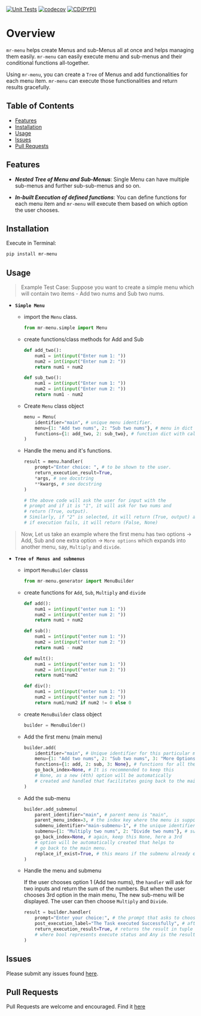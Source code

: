 [![Unit Tests](https://github.com/d33p0st/mr-menu/actions/workflows/test.yml/badge.svg)](https://github.com/d33p0st/mr-menu/actions/workflows/test.yml)
[![codecov](https://codecov.io/github/d33p0st/mr-menu/graph/badge.svg?token=NF0LC6QWPX)](https://codecov.io/github/d33p0st/mr-menu)
[![CD(PYPI)](https://github.com/d33p0st/mr-menu/actions/workflows/pypi.yml/badge.svg)](https://github.com/d33p0st/mr-menu/actions/workflows/pypi.yml)
# Overview

`mr-menu` helps create Menus and sub-Menus all at once and helps managing them easily. `mr-menu` can easily execute menu and sub-menus and their conditional functions all-together.

Using `mr-menu`, you can create a `Tree` of Menus and add functionalities for each menu item. `mr-menu` can execute those functionalities and return results gracefully.

## Table of Contents

- [Features](#features)
- [Installation](#installation)
- [Usage](#usage)
- [Issues](#issues)
- [Pull Requests](#pull-requests)

## Features

- **_Nested Tree of Menu and Sub-Menus_**: Single Menu can have multiple sub-menus and further sub-sub-menus and so on.

- **_In-built Execution of defined functions_**: You can define functions for each menu item and `mr-menu` will execute them based on which option the user chooses.

## Installation

Execute in Terminal:

```bash
pip install mr-menu
```

## Usage

> Example Test Case: Suppose you want to create a simple menu which will contain two items - Add two nums and Sub two nums.

- **`Simple Menu`**

  - import the `Menu` class.

    ```python
    from mr-menu.simple import Menu
    ```

  - create functions/class methods for Add and Sub

    ```python
    def add_two():
        num1 = int(input("Enter num 1: "))
        num2 = int(input("Enter num 2: "))
        return num1 + num2
    
    def sub_two():
        num1 = int(input("Enter num 1: "))
        num2 = int(input("Enter num 2: "))
        return num1 - num2
    ```

  - Create `Menu` class object

    ```python
    menu = Menu(
        identifier="main", # unique menu identifier.
        menu={1: "Add two nums", 2: "Sub two nums"}, # menu in dict form
        functions={1: add_two, 2: sub_two}, # function dict with callable functions mapped to menu
    )
    ```

  - Handle the menu and it's functions.

    ```python
    result = menu.handler(
        prompt="Enter choice: ", # to be shown to the user.
        return_execution_result=True,
        *args, # see docstring
        **kwargs, # see docstring
    )

    # the above code will ask the user for input with the 
    # prompt and if it is "1", it will ask for two nums and 
    # return (True, output).
    # Similarly, if "2" is selected, it will return (True, output) again.
    # if execution fails, it will return (False, None)
    ```

> Now, Let us take an example where the first menu has two options -> Add, Sub and one extra option -> `More options` which expands into another menu, say, `Multiply` and `divide`.

- **`Tree of Menus and submenus`**

  - import `MenuBuilder` classs

    ```python
    from mr-menu.generator import MenuBuilder
    ```

  - create functions for `Add`, `Sub`, `Multiply` and `divide`

    ```python
    def add():
        num1 = int(input("enter num 1: "))
        num2 = int(input("enter num 2: "))
        return num1 + num2
    
    def sub():
        num1 = int(input("enter num 1: "))
        num2 = int(input("enter num 2: "))
        return num1 - num2
    
    def mult():
        num1 = int(input("enter num 1: "))
        num2 = int(input("enter num 2: "))
        return num1*num2
    
    def div():
        num1 = int(input("enter num 1: "))
        num2 = int(input("enter num 2: "))
        return num1/num2 if num2 != 0 else 0
    ```

  - create `MenuBuilder` class object

    ```python
    builder = MenuBuilder()
    ```

  - Add the first menu (main menu)

    ```python
    builder.add(
        identifier="main", # Unique identifier for this particular menu
        menu={1: "Add two nums", 2: "Sub two nums", 3: "More Options"}, # menu in dict form
        functions={1: add, 2: sub, 3: None}, # functions for all the options except the one that expands a new menu (3rd)
        go_back_index=None, # It is recommended to keep this
        # None, as a new (4th) option will be automatically
        # created and handled that facilitates going back to the main menu.
    )
    ```

  - Add the sub-menu

    ```python
    builder.add_submenu(
        parent_identifier="main", # parent menu is "main",
        parent_menu_index=3, # the index key where the menu is supposed to expand. i.e., 3 (More options)
        submenu_identifier="main-submenu-1", # the unique identifier for this sub-menu,
        submenu={1: "Multiply two nums", 2: "Divide two nums"}, # submenu in dict form.
        go_back_index=None, # again, keep this None, here a 3rd
        # option will be automatically created that helps to
        # go back to the main menu.
        replace_if_exist=True, # this means if the submenu already exists, replace the old one with this current one.
    )
    ```

  - Handle the menu and submenu

    If the user chooses option 1 (Add two nums), the `handler` will ask for two inputs and return the sum of the numbers. But when the user chooses 3rd option in the main menu, The new sub-menu will be displayed. The user can then choose `Multiply` and `Divide`.

    ```python
    result = builder.handler(
        prompt="Enter your choice:", # the prompt that asks to choose an option.
        post_execution_label="The Task executed Successfully", # after a task finishes, this will be printed.
        return_execution_result=True, # returns the result in tuple form with two values - tuple[bool, Any],,
        # where bool represents execute status and Any is the result.
    )
    ```

## Issues

Please submit any issues found [here](https://github.com/d33p0st/mr-menu/issues).

## Pull Requests

Pull Requests are welcome and encouraged. Find it [here](https://github.com/d33p0st/mr-menu/pulls)